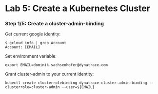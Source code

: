 # Lab 5: Create a Kubernetes Cluster

### Step 1/5: Create a cluster-admin-binding

Get current google identity:

```
$ gcloud info | grep Account
Account: [EMAIL]
```

Set environment variable:

```
export EMAIL=dominik.sachsenhofer@dynatrace.com
```

Grant cluster-admin to your current identity:

```
kubectl create clusterrolebinding dynatrace-cluster-admin-binding --clusterrole=cluster-admin --user=${EMAIL}
```
